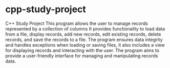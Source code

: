 # cpp-study-project
C++ Study Project
This program allows the user to manage records represented by a collection of columns
It provides functionality to load data from a file, display records, add new records, edit existing records, delete records, and save the records to a file.
The program ensures data integrity and handles exceptions when loading or saving files, it also includes a view for displaying records and interacting with the user.
The program aims to provide a user-friendly interface for managing and manipulating records data.
